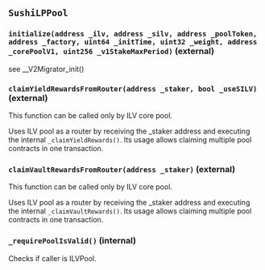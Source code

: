 ## `SushiLPPool`

### `initialize(address _ilv, address _silv, address _poolToken, address _factory, uint64 _initTime, uint32 _weight, address _corePoolV1, uint256 _v1StakeMaxPeriod)` (external)

see \_\_V2Migrator_init()

### `claimYieldRewardsFromRouter(address _staker, bool _useSILV)` (external)

This function can be called only by ILV core pool.

Uses ILV pool as a router by receiving the \_staker address and executing
the internal `_claimYieldRewards()`.
Its usage allows claiming multiple pool contracts in one transaction.

### `claimVaultRewardsFromRouter(address _staker)` (external)

This function can be called only by ILV core pool.

Uses ILV pool as a router by receiving the \_staker address and executing
the internal `_claimVaultRewards()`.
Its usage allows claiming multiple pool contracts in one transaction.

### `_requirePoolIsValid()` (internal)

Checks if caller is ILVPool.
